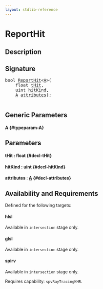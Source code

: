 ```yaml
---
layout: stdlib-reference
---
```


# ReportHit

## Description





## Signature 

<pre>
<span class="code_keyword">bool</span> <a href="/stdlib-reference/global-decls/ReportHit">ReportHit</a>&lt;<a href="/stdlib-reference/global-decls/ReportHit#typeparam-A" class="code_type">A</a>&gt;(
    <span class="code_keyword">float</span> <a href="/stdlib-reference/global-decls/ReportHit#decl-tHit" class="code_param">tHit</a>,
    <span class="code_keyword">uint</span> <a href="/stdlib-reference/global-decls/ReportHit#decl-hitKind" class="code_param">hitKind</a>,
    <a href="/stdlib-reference/global-decls/ReportHit#typeparam-A" class="code_type">A</a> <a href="/stdlib-reference/global-decls/ReportHit#decl-attributes" class="code_param">attributes</a>);

</pre>

## Generic Parameters

#### A {#typeparam-A}

## Parameters

#### tHit  : float {#decl-tHit}
#### hitKind  : uint {#decl-hitKind}
#### attributes  : [A](/stdlib-reference/global-decls/ReportHit#typeparam-A) {#decl-attributes}

## Availability and Requirements

Defined for the following targets:

#### hlsl
Available in `intersection` stage only.

#### glsl
Available in `intersection` stage only.

#### spirv
Available in `intersection` stage only.

Requires capability: `spvRayTracingKHR`.


